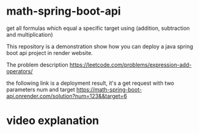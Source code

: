 # math-spring-boot-api
get all formulas which equal a specific target using (addition, subtraction and multiplication)

This repository is a demonstration show how you can deploy a java spring boot api project in render website.

The problem description https://leetcode.com/problems/expression-add-operators/

the following link is a  deployment  result, it's  a get request with two parameters num and target 
https://math-spring-boot-api.onrender.com/solution?num=123&&target=6

# video explanation

